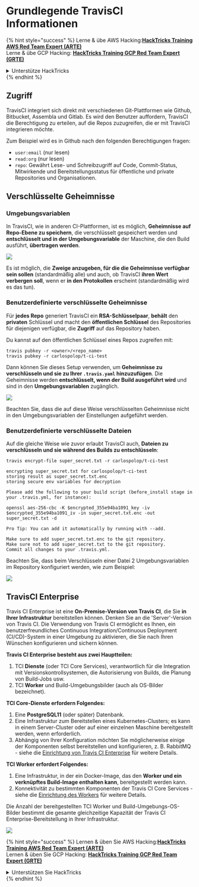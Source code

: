# Grundlegende TravisCI Informationen

{% hint style="success" %}
Lerne & übe AWS Hacking:<img src="../../.gitbook/assets/image (1) (1) (1) (1).png" alt="" data-size="line">[**HackTricks Training AWS Red Team Expert (ARTE)**](https://training.hacktricks.xyz/courses/arte)<img src="../../.gitbook/assets/image (1) (1) (1) (1).png" alt="" data-size="line">\
Lerne & übe GCP Hacking: <img src="../../.gitbook/assets/image (2) (1).png" alt="" data-size="line">[**HackTricks Training GCP Red Team Expert (GRTE)**<img src="../../.gitbook/assets/image (2) (1).png" alt="" data-size="line">](https://training.hacktricks.xyz/courses/grte)

<details>

<summary>Unterstütze HackTricks</summary>

* Überprüfe die [**Abonnementpläne**](https://github.com/sponsors/carlospolop)!
* **Tritt der** 💬 [**Discord-Gruppe**](https://discord.gg/hRep4RUj7f) oder der [**Telegram-Gruppe**](https://t.me/peass) bei oder **folge** uns auf **Twitter** 🐦 [**@hacktricks\_live**](https://twitter.com/hacktricks_live)**.**
* **Teile Hacking-Tricks, indem du PRs zu den** [**HackTricks**](https://github.com/carlospolop/hacktricks) und [**HackTricks Cloud**](https://github.com/carlospolop/hacktricks-cloud) GitHub-Repos einreichst.

</details>
{% endhint %}

## Zugriff

TravisCI integriert sich direkt mit verschiedenen Git-Plattformen wie Github, Bitbucket, Assembla und Gitlab. Es wird den Benutzer auffordern, TravisCI die Berechtigung zu erteilen, auf die Repos zuzugreifen, die er mit TravisCI integrieren möchte.

Zum Beispiel wird es in Github nach den folgenden Berechtigungen fragen:

* `user:email` (nur lesen)
* `read:org` (nur lesen)
* `repo`: Gewährt Lese- und Schreibzugriff auf Code, Commit-Status, Mitwirkende und Bereitstellungsstatus für öffentliche und private Repositories und Organisationen.

## Verschlüsselte Geheimnisse

### Umgebungsvariablen

In TravisCI, wie in anderen CI-Plattformen, ist es möglich, **Geheimnisse auf Repo-Ebene zu speichern**, die verschlüsselt gespeichert werden und **entschlüsselt und in der Umgebungsvariable** der Maschine, die den Build ausführt, **übertragen werden**.

![](<../../.gitbook/assets/image (203).png>)

Es ist möglich, die **Zweige anzugeben, für die die Geheimnisse verfügbar sein sollen** (standardmäßig alle) und auch, ob TravisCI **ihren Wert verbergen soll**, wenn er **in den Protokollen** erscheint (standardmäßig wird es das tun).

### Benutzerdefinierte verschlüsselte Geheimnisse

Für **jedes Repo** generiert TravisCI ein **RSA-Schlüsselpaar**, **behält** den **privaten** Schlüssel und macht den **öffentlichen Schlüssel** des Repositories für diejenigen verfügbar, die **Zugriff** auf das Repository haben.

Du kannst auf den öffentlichen Schlüssel eines Repos zugreifen mit:
```
travis pubkey -r <owner>/<repo_name>
travis pubkey -r carlospolop/t-ci-test
```
Dann können Sie dieses Setup verwenden, um **Geheimnisse zu verschlüsseln und sie zu Ihrer `.travis.yaml` hinzuzufügen**. Die Geheimnisse werden **entschlüsselt, wenn der Build ausgeführt wird** und sind in den **Umgebungsvariablen** zugänglich.

![](<../../.gitbook/assets/image (139).png>)

Beachten Sie, dass die auf diese Weise verschlüsselten Geheimnisse nicht in den Umgebungsvariablen der Einstellungen aufgeführt werden.

### Benutzerdefinierte verschlüsselte Dateien

Auf die gleiche Weise wie zuvor erlaubt TravisCI auch, **Dateien zu verschlüsseln und sie während des Builds zu entschlüsseln**:
```
travis encrypt-file super_secret.txt -r carlospolop/t-ci-test

encrypting super_secret.txt for carlospolop/t-ci-test
storing result as super_secret.txt.enc
storing secure env variables for decryption

Please add the following to your build script (before_install stage in your .travis.yml, for instance):

openssl aes-256-cbc -K $encrypted_355e94ba1091_key -iv $encrypted_355e94ba1091_iv -in super_secret.txt.enc -out super_secret.txt -d

Pro Tip: You can add it automatically by running with --add.

Make sure to add super_secret.txt.enc to the git repository.
Make sure not to add super_secret.txt to the git repository.
Commit all changes to your .travis.yml.
```
Beachten Sie, dass beim Verschlüsseln einer Datei 2 Umgebungsvariablen im Repository konfiguriert werden, wie zum Beispiel:

![](<../../.gitbook/assets/image (170).png>)

## TravisCI Enterprise

Travis CI Enterprise ist eine **On-Premise-Version von Travis CI**, die Sie **in Ihrer Infrastruktur** bereitstellen können. Denken Sie an die 'Server'-Version von Travis CI. Die Verwendung von Travis CI ermöglicht es Ihnen, ein benutzerfreundliches Continuous Integration/Continuous Deployment (CI/CD)-System in einer Umgebung zu aktivieren, die Sie nach Ihren Wünschen konfigurieren und sichern können.

**Travis CI Enterprise besteht aus zwei Hauptteilen:**

1. TCI **Dienste** (oder TCI Core Services), verantwortlich für die Integration mit Versionskontrollsystemen, die Autorisierung von Builds, die Planung von Build-Jobs usw.
2. TCI **Worker** und Build-Umgebungsbilder (auch als OS-Bilder bezeichnet).

**TCI Core-Dienste erfordern Folgendes:**

1. Eine **PostgreSQL11** (oder später) Datenbank.
2. Eine Infrastruktur zum Bereitstellen eines Kubernetes-Clusters; es kann in einem Server-Cluster oder auf einer einzelnen Maschine bereitgestellt werden, wenn erforderlich.
3. Abhängig von Ihrer Konfiguration möchten Sie möglicherweise einige der Komponenten selbst bereitstellen und konfigurieren, z. B. RabbitMQ - siehe die [Einrichtung von Travis CI Enterprise](https://docs.travis-ci.com/user/enterprise/tcie-3.x-setting-up-travis-ci-enterprise/) für weitere Details.

**TCI Worker erfordert Folgendes:**

1. Eine Infrastruktur, in der ein Docker-Image, das den **Worker und ein verknüpftes Build-Image enthalten kann**, bereitgestellt werden kann.
2. Konnektivität zu bestimmten Komponenten der Travis CI Core Services - siehe die [Einrichtung des Workers](https://docs.travis-ci.com/user/enterprise/setting-up-worker/) für weitere Details.

Die Anzahl der bereitgestellten TCI Worker und Build-Umgebungs-OS-Bilder bestimmt die gesamte gleichzeitige Kapazität der Travis CI Enterprise-Bereitstellung in Ihrer Infrastruktur.

![](<../../.gitbook/assets/image (199).png>)

{% hint style="success" %}
Lernen & üben Sie AWS Hacking:<img src="../../.gitbook/assets/image (1) (1) (1) (1).png" alt="" data-size="line">[**HackTricks Training AWS Red Team Expert (ARTE)**](https://training.hacktricks.xyz/courses/arte)<img src="../../.gitbook/assets/image (1) (1) (1) (1).png" alt="" data-size="line">\
Lernen & üben Sie GCP Hacking: <img src="../../.gitbook/assets/image (2) (1).png" alt="" data-size="line">[**HackTricks Training GCP Red Team Expert (GRTE)**<img src="../../.gitbook/assets/image (2) (1).png" alt="" data-size="line">](https://training.hacktricks.xyz/courses/grte)

<details>

<summary>Unterstützen Sie HackTricks</summary>

* Überprüfen Sie die [**Abonnementpläne**](https://github.com/sponsors/carlospolop)!
* **Treten Sie der** 💬 [**Discord-Gruppe**](https://discord.gg/hRep4RUj7f) oder der [**Telegram-Gruppe**](https://t.me/peass) bei oder **folgen** Sie uns auf **Twitter** 🐦 [**@hacktricks\_live**](https://twitter.com/hacktricks_live)**.**
* **Teilen Sie Hacking-Tricks, indem Sie PRs an die** [**HackTricks**](https://github.com/carlospolop/hacktricks) und [**HackTricks Cloud**](https://github.com/carlospolop/hacktricks-cloud) GitHub-Repos senden.

</details>
{% endhint %}
